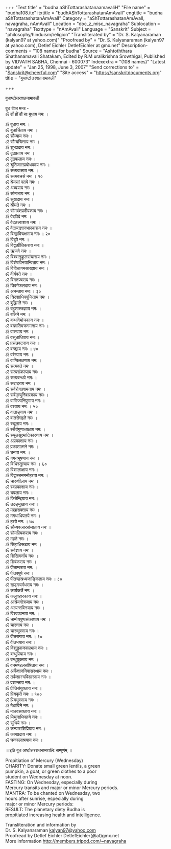 +++
"Text title" = "budha aShTottarashatanaamavaliH"
"File name" = "budha108.itx"
itxtitle = "budhAShTottarashatanAmAvalI"
engtitle = "budha aShTottarashatanAmAvalI"
Category = "aShTottarashatanAmAvalI, navagraha, nAmAvalI"
Location = "doc_z_misc_navagraha"
Sublocation = "navagraha"
Texttype = "nAmAvalI"
Language = "Sanskrit"
Subject = "philosophy/hinduism/religion"
"Transliterated by" = "Dr. S. Kalyanaraman (kalyan97 at yahoo.com)"
"Proofread by" = "Dr. S. Kalyanaraman (kalyan97 at yahoo.com), Detlef Eichler DetlefEichler at gmx.net"
Description-comments = "108 names for budha"
Source = "Ashtoththara Shathanamavali Shatakam, Edited by R.M uralikrishna Srowthigal, Published by VIDVATH SABHA, Chennai - 600073"
Indexextra = "(108 names)"
"Latest update" = "Jan 25, 1998, June 3, 2007"
"Send corrections to" = "Sanskrit@cheerful.com"
"Site access" = "https://sanskritdocuments.org"
title = "बुधाष्टोत्तरशतनामावली"

+++
  
 बुधाष्टोत्तरशतनामावली   
  
बुध बीज मन्त्र -  
ॐ ब्राँ ब्रीं ब्रौं सः बुधाय नमः ।  
  
ॐ बुधाय नमः ।  
ॐ बुधार्चिताय नमः ।  
ॐ सौम्याय नमः ।  
ॐ सौम्यचित्ताय नमः ।  
ॐ शुभप्रदाय नमः ।  
ॐ दृढव्रताय नमः ।  
ॐ दृढफलाय नमः ।  
ॐ श्रुतिजालप्रबोधकाय नमः ।  
ॐ सत्यवासाय नमः ।  
ॐ सत्यवचसे नमः । १०  
ॐ श्रेयसां पतये नमः ।  
ॐ अव्ययाय नमः ।  
ॐ सोमजाय नमः ।  
ॐ सुखदाय नमः ।  
ॐ श्रीमते नमः ।  
ॐ सोमवंशप्रदीपकाय नमः ।  
ॐ वेदविदे नमः ।  
ॐ वेदतत्त्वाशाय नमः ।  
ॐ वेदान्तज्ञानभास्कराय नमः ।  
ॐ विद्याविचक्षणाय नमः । २०  
ॐ विदुषे नमः ।  
ॐ विद्वत्प्रीतिकराय नमः ।  
ॐ ऋजवे नमः ।  
ॐ विश्वानुकूलसंचाराय नमः ।  
ॐ विशेषविनयान्विताय नमः ।  
ॐ विविधागमसारज्ञाय नमः ।  
ॐ वीर्यवते नमः ।  
ॐ विगतज्वराय नमः ।  
ॐ त्रिवर्गफलदाय नमः ।  
ॐ अनन्ताय नमः । ३०  
ॐ त्रिदशाधिपपूजिताय नमः ।  
ॐ बुद्धिमते नमः ।  
ॐ बहुशास्त्रज्ञाय नमः ।  
ॐ बलिने नमः ।  
ॐ बन्धविमोचकाय नमः ।  
ॐ वक्रातिवक्रगमनाय नमः ।  
ॐ वासवाय नमः ।  
ॐ वसुधाधिपाय नमः ।  
ॐ प्रसन्नवदनाय नमः ।  
ॐ वन्द्याय नमः । ४०  
ॐ वरेण्याय नमः ।  
ॐ वाग्विलक्षणाय नमः ।  
ॐ सत्यवते नमः ।  
ॐ सत्यसंकल्पाय नमः ।  
ॐ सत्यबन्धवे नमः ।  
ॐ सदादराय नमः ।  
ॐ सर्वरोगप्रशमनाय नमः ।  
ॐ सर्वमृत्युनिवारकाय नमः ।  
ॐ वाणिज्यनिपुणाय नमः ।  
ॐ वश्याय नमः । ५०  
ॐ वाताङ्गाय नमः ।  
ॐ वातरोगहृते नमः ।  
ॐ स्थूलाय नमः ।  
ॐ स्थैर्यगुणाध्यक्षाय नमः ।  
ॐ स्थूलसूक्ष्मादिकारणाय नमः ।  
ॐ अप्रकाशाय नमः ।  
ॐ प्रकाशात्मने नमः ।  
ॐ घनाय नमः ।  
ॐ गगनभूषणाय नमः ।  
ॐ विधिस्तुत्याय नमः । ६०  
ॐ विशालाक्षाय नमः ।  
ॐ विद्वज्जनमनोहराय नमः ।  
ॐ चारुशीलाय नमः ।  
ॐ स्वप्रकाशाय नमः ।  
ॐ चपलाय नमः ।  
ॐ जितेन्द्रियाय नमः ।  
ॐ उदङ्मुखाय नमः ।  
ॐ मखासक्ताय नमः ।  
ॐ मगधाधिपतये नमः ।  
ॐ हरये नमः । ७०  
ॐ सौम्यवत्सरसंजाताय नमः ।  
ॐ सोमप्रियकराय नमः ।  
ॐ महते नमः ।  
ॐ सिंहाधिरूढाय नमः ।  
ॐ सर्वज्ञाय नमः ।  
ॐ शिखिवर्णाय नमः ।  
ॐ शिवंकराय नमः ।  
ॐ पीताम्बराय नमः ।  
ॐ पीतवपुषे नमः ।  
ॐ पीतच्छत्रध्वजाङ्किताय नमः । ८०  
ॐ खड्गचर्मधराय नमः ।  
ॐ कार्यकर्त्रे नमः ।  
ॐ कलुषहारकाय नमः ।  
ॐ आत्रेयगोत्रजाय नमः ।  
ॐ अत्यन्तविनयाय नमः ।  
ॐ विश्वपवनाय नमः ।  
ॐ चाम्पेयपुष्पसंकाशाय नमः ।  
ॐ चारणाय नमः ।  
ॐ चारुभूषणाय नमः ।  
ॐ वीतरागाय नमः । ९०  
ॐ वीतभयाय नमः ।  
ॐ विशुद्धकनकप्रभाय  नमः ।  
ॐ बन्धुप्रियाय नमः ।  
ॐ बन्धुयुक्ताय नमः ।  
ॐ वनमण्डलसंश्रिताय नमः ।  
ॐ अर्केशाननिवासस्थाय नमः ।  
ॐ तर्कशास्त्रविशारदाय नमः ।  
ॐ प्रशान्ताय नमः ।  
ॐ प्रीतिसंयुक्ताय नमः ।  
ॐ प्रियकृते नमः । १००  
ॐ प्रियभूषणाय नमः ।  
ॐ मेधाविने नमः ।  
ॐ माधवसक्ताय नमः ।  
ॐ मिथुनाधिपतये नमः ।  
ॐ सुधिये नमः ।  
ॐ कन्याराशिप्रियाय नमः ।  
ॐ कामप्रदाय नमः ।  
ॐ घनफलाश्रयाय नमः ।  
  
॥ इति बुध अष्टोत्तरशतनामावलिः सम्पूर्णम् ॥  
  
  
  
Propitiation of Mercury (Wednesday)  
CHARITY: Donate small green lentils, a green  
pumpkin, a goat, or green clothes to a poor  
student on Wednesday at noon.  
FASTING: On Wednesday, especially during  
Mercury transits and major or minor Mercury periods.  
MANTRA: To be chanted on Wednesday, two  
hours after sunrise, especially during  
major or minor Mercury periods:    
RESULT: The planetary diety Budha is  
propitiated increasing health and intelligence.  
  
Transliteration and information by  
Dr. S. Kalyanaraman kalyan97@yahoo.com  
Proofread by Detlef Eichler DetlefEichler(@at)gmx.net  
More information http://members.tripod.com/~navagraha  
  
